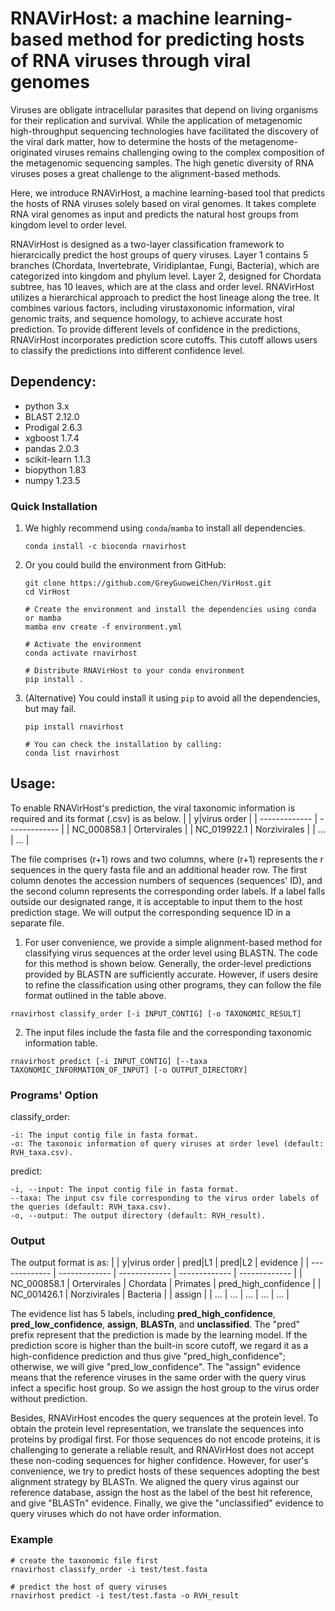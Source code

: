 # RNAVirHost: a machine learning-based method for predicting hosts of RNA viruses through viral genomes



Viruses are obligate intracellular parasites that depend on living organisms for their replication and survival. While the application of metagenomic high-throughput sequencing technologies have facilitated the discovery of the viral dark matter, how to determine the hosts of the metagenome-originated viruses remains challenging owing to the complex composition of the metagenomic sequencing samples. The high genetic diversity of RNA viruses poses a great challenge to the alignment-based methods.

Here, we introduce RNAVirHost, a machine learning-based tool that predicts the hosts of RNA viruses solely based on viral genomes. It takes complete RNA viral genomes as input and predicts the natural host groups from kingdom level to order level. 

RNAVirHost is designed as a two-layer classification framework to hierarcically predict the host groups of query viruses. Layer 1 contains 5 branches (Chordata, Invertebrate, Viridiplantae, Fungi, Bacteria), which are categorized into kingdom and phylum level. Layer 2, designed for Chordata subtree, has 10 leaves, which are at the class and order level. RNAVirHost utilizes a hierarchical approach to predict the host lineage along the tree. It combines various factors, including virustaxonomic information, viral genomic traits, and sequence homology, to achieve accurate host prediction. To provide different levels of confidence in the predictions, RNAVirHost incorporates prediction score cutoffs. This cutoff allows users to classify the predictions into different confidence level.

## Dependency:
* python 3.x
* BLAST 2.12.0
* Prodigal 2.6.3
* xgboost 1.7.4
* pandas 2.0.3
* scikit-learn 1.1.3
* biopython 1.83
* numpy 1.23.5

### Quick Installation
1) We highly recommend using `conda`/`mamba` to install all dependencies. 
    ```
    conda install -c bioconda rnavirhost
    ```

2) Or you could build the environment from GitHub:
    ```
    git clone https://github.com/GreyGuoweiChen/VirHost.git
    cd VirHost
    
    # Create the environment and install the dependencies using conda or mamba
    mamba env create -f environment.yml
    
    # Activate the environment
    conda activate rnavirhost
    
    # Distribute RNAVirHost to your conda environment
    pip install .
    ```

3) (Alternative) You could install it using `pip` to avoid all the dependencies, but may fail.
   ```
   pip install rnavirhost
   ```
    ```
    # You can check the installation by calling:
    conda list rnavirhost
    ```

## Usage:
To enable RNAVirHost's prediction, the viral taxonomic information is required and its format (.csv) is as below. 
|   | y\|virus order |
| ------------- | ------------- |
| NC_000858.1 | Ortervirales  |
| NC_019922.1  | Norzivirales  |
| ...  | ...  |

The file comprises (r+1) rows and two columns, where (r+1) represents the r sequences in the query fasta file and an additional header row. The first column denotes the accession numbers of sequences (sequences' ID), and the second column represents the corresponding order labels. If a label falls outside our designated range, it is acceptable to input them to the host prediction stage. We will output the corresponding sequence ID in a separate file.

1) For user convenience, we provide a simple alignment-based method for classifying virus sequences at the order level using BLASTN. The code for this method is shown below. Generally, the order-level predictions provided by BLASTN are sufficiently accurate. However, if users desire to refine the classification using other programs, they can follow the file format outlined in the table above.
```
rnavirhost classify_order [-i INPUT_CONTIG] [-o TAXONOMIC_RESULT]
```

2) The input files include the fasta file and the corresponding taxonomic information table.
```
rnavirhost predict [-i INPUT_CONTIG] [--taxa TAXONOMIC_INFORMATION_OF_INPUT] [-o OUTPUT_DIRECTORY]
```

### Programs' Option
classify_order:
```
-i: The input contig file in fasta format.
-o: The taxonoic information of query viruses at order level (default: RVH_taxa.csv).
```

predict:
```
-i, --input: The input contig file in fasta format.
--taxa: The input csv file corresponding to the virus order labels of the queries (default: RVH_taxa.csv).
-o, --output: The output directory (default: RVH_result).
```

### Output
The output format is as:
|   | y\|virus order | pred\|L1 | pred\|L2 | evidence |
| ------------- | ------------- | ------------- | ------------- | ------------- |
| NC_000858.1 | Ortervirales  | Chordata | Primates | pred_high_confidence |
| NC_001426.1  | Norzivirales  | Bacteria |  | assign |
| ...  | ...  | ...  | ...  | ...  |

The evidence list has 5 labels, including **pred_high_confidence**, **pred_low_confidence**, **assign**, **BLASTn**, and **unclassified**. The "pred" prefix represent that the prediction is made by the learning model. If the prediction score is higher than the built-in score cutoff, we regard it as a high-confidence prediction and thus give "pred_high_confidence"; otherwise, we will give "pred_low_confidence". The "assign" evidence means that the reference viruses in the same order with the query virus infect a specific host group. So we assign the host group to the virus order without prediction.

Besides, RNAVirHost encodes the query sequences at the protein level. To obtain the protein level representation, we translate the sequences into proteins by prodigal first. For those sequences do not encode proteins, it is challenging to generate a reliable result, and RNAVirHost does not accept these non-coding sequences for higher confidence. However, for user's convenience, we try to predict hosts of these sequences adopting the best alignment strategy by BLASTn. We aligned the query virus against our reference database, assign the host as the label of the best hit reference, and give "BLASTn" evidence. Finally, we give the "unclassified" evidence to query viruses which do not have order information.




### Example
```
# create the taxonomic file first
rnavirhost classify_order -i test/test.fasta 

# predict the host of query viruses
rnavirhost predict -i test/test.fasta -o RVH_result
```



